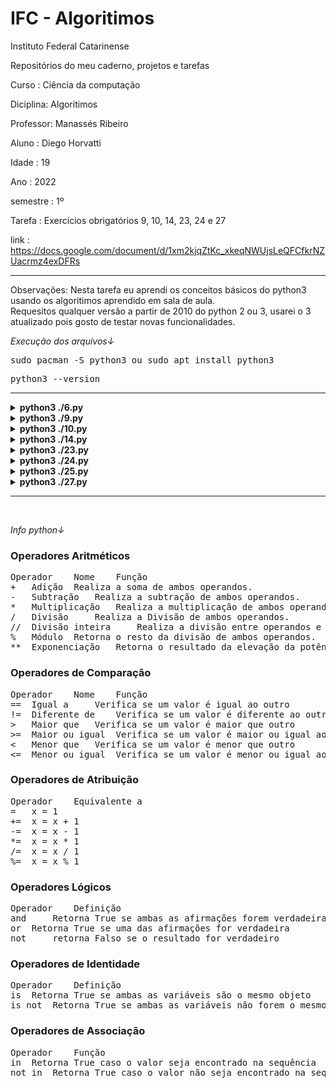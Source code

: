 # IFC - Algoritimos
Instituto Federal Catarinense

Repositórios do meu caderno, projetos e tarefas

Curso    : Ciência da computação

Diciplina: Algoritimos

Professor: Manassés Ribeiro

Aluno    : Diego Horvatti

Idade    : 19

Ano      : 2022

semestre : 1º

Tarefa   : Exercícios obrigatórios 9, 10, 14, 23, 24 e 27

link     : https://docs.google.com/document/d/1xm2kjqZtKc_xkeqNWUjsLeQFCfkrNZUacrmz4exDFRs

<hr />
  <p>Observações: Nesta tarefa eu aprendi os conceitos básicos do python3 usando os algoritimos aprendido em sala de aula.<br /> Requesitos qualquer versão a partir de 2010 do python 2 ou 3, usarei o 3 atualizado pois gosto de testar novas funcionalidades.</p>

  <i>Execução dos arquivos↓</i>
  <!-- install -->
  <pre>sudo pacman -S python3 ou sudo apt install python3</pre>
  <!-- check -->
  <pre>python3 --version</pre>
  

<hr />
<section>
  <!-- 6 -->
  <details>
    <summary><b>python3 ./6.py</b></summary>
      <ul>
        <li>
          <a href="./6.py">
            <h4>código→</h4>
          </a>
        </li>
        <li>
          <img src="img/6.png" />
        </li>
      </ul>
  </details>

  <!-- 9 -->
  <details>
    <summary><b>python3 ./9.py</b></summary>
      <ul>
        <li>
          <a href="./9.py">
            <h4>código→</h4>
          </a>
        </li>
        <li>
          <img src="img/9.png" />
        </li>
      </ul>
  </details>

  <!-- 10 -->
  <details>
    <summary><b>python3 ./10.py</b></summary>
      <ul>
        <li>
          <a href="./10.py">
            <h4>código→</h4>
          </a>
        </li>
        <li>
          <img src="img/10.png" />
        </li>
      </ul>
  </details>

  <!-- 14 -->
  <details>
    <summary><b>python3 ./14.py</b></summary>
      <ul>
        <li>
          <a href="./14.py">
            <h4>código→</h4>
          </a>
        </li>
        <li>
          <img src="img/14.png" />
        </li>
      </ul>
  </details>

  <!-- 23 -->
  <details>
    <summary><b>python3 ./23.py</b></summary>
      <ul>
        <li>
          <a href="./23.py">
            <h4>código→</h4>
          </a>
        </li>
        <li>
          <img src="img/23.png" />
        </li>
      </ul>
  </details>

  <!-- 24 -->
  <details>
    <summary><b>python3 ./24.py</b></summary>
      <ul>
        <li>
          <a href="./24.py">
            <h4>código→</h4>
          </a>
        </li>
        <li>
          <img src="img/24.png" />
        </li>
      </ul>
  </details>

  <!-- 25 -->
  <details>
    <summary><b>python3 ./25.py</b></summary>
      <ul>
        <li>
          <a href="./25.py">
            <h4>código→</h4>
          </a>
        </li>
        <li>
          <img src="img/25.png" />
        </li>
      </ul>
  </details>

  <!-- 27 -->
  <details>
    <summary><b>python3 ./27.py</b></summary>
      <ul>
        <li>
          <a href="./27.py">
            <h4>código→</h4>
          </a>
        </li>
        <li>
          <img src="img/27.png" />
        </li>
      </ul>
  </details>
</section>
<hr /><br />

<i>Info python↓</i>

<h3>Operadores Aritméticos</h3>
<pre>
Operador 	Nome 	Função
+ 	Adição 	Realiza a soma de ambos operandos.
- 	Subtração 	Realiza a subtração de ambos operandos.
* 	Multiplicação 	Realiza a multiplicação de ambos operandos.
/ 	Divisão 	Realiza a Divisão de ambos operandos.
// 	Divisão inteira 	Realiza a divisão entre operandos e a parte decimal de ambos operandos.
% 	Módulo 	Retorna o resto da divisão de ambos operandos.
** 	Exponenciação 	Retorna o resultado da elevação da potência pelo outro.
</pre>

<h3>Operadores de Comparação</h3>
<pre>
Operador 	Nome 	Função
== 	Igual a 	Verifica se um valor é igual ao outro
!= 	Diferente de 	Verifica se um valor é diferente ao outro
> 	Maior que 	Verifica se um valor é maior que outro
>= 	Maior ou igual 	Verifica se um valor é maior ou igual ao outro
< 	Menor que 	Verifica se um valor é menor que outro
<= 	Menor ou igual 	Verifica se um valor é menor ou igual ao outro
</pre>

<h3>Operadores de Atribuição</h3>
<pre>
Operador 	Equivalente a
= 	x = 1
+= 	x = x + 1
-= 	x = x - 1
*= 	x = x * 1
/= 	x = x / 1
%= 	x = x % 1
</pre>

<h3>Operadores Lógicos</h3>
<pre>
Operador 	Definição
and 	Retorna True se ambas as afirmações forem verdadeiras
or 	Retorna True se uma das afirmações for verdadeira
not 	retorna Falso se o resultado for verdadeiro
</pre>

<h3>Operadores de Identidade</h3>
<pre>
Operador 	Definição
is 	Retorna True se ambas as variáveis são o mesmo objeto
is not 	Retorna True se ambas as variáveis não forem o mesmo objeto
</pre>

<h3>Operadores de Associação</h3>
<pre>
Operador 	Função
in 	Retorna True caso o valor seja encontrado na sequência
not in 	Retorna True caso o valor não seja encontrado na sequência
</pre>